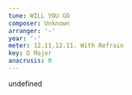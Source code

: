 ```yaml
---
tune: WILL YOU GO
composer: Unknown
arranger: '-'
year: '-'
meter: 12.11.12.11. With Refrain
key: D Major
anacrusis: 0
---
```

undefined